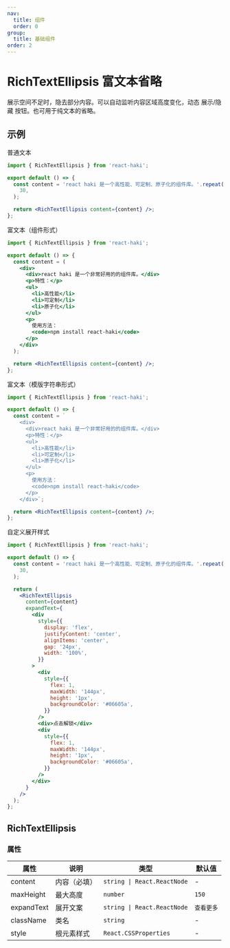 ```yaml
---
nav:
  title: 组件
  order: 0
group:
  title: 基础组件
order: 2
---
```


# RichTextEllipsis 富文本省略

展示空间不足时，隐去部分内容。可以自动监听内容区域高度变化，动态 展示/隐藏 按钮。也可用于纯文本的省略。

## 示例

普通文本

```jsx
import { RichTextEllipsis } from 'react-haki';

export default () => {
  const content = 'react haki 是一个高性能、可定制、原子化的组件库。'.repeat(
    30,
  );

  return <RichTextEllipsis content={content} />;
};
```

富文本（组件形式）

```jsx
import { RichTextEllipsis } from 'react-haki';

export default () => {
  const content = (
    <div>
      <div>react haki 是一个非常好用的的组件库。</div>
      <p>特性：</p>
      <ul>
        <li>高性能</li>
        <li>可定制</li>
        <li>原子化</li>
      </ul>
      <p>
        使用方法：
        <code>npm install react-haki</code>
      </p>
    </div>
  );

  return <RichTextEllipsis content={content} />;
};
```

富文本（模版字符串形式）

```jsx
import { RichTextEllipsis } from 'react-haki';

export default () => {
  const content = `
    <div>
      <div>react haki 是一个非常好用的的组件库。</div>
      <p>特性：</p>
      <ul>
        <li>高性能</li>
        <li>可定制</li>
        <li>原子化</li>
      </ul>
      <p>
        使用方法：
        <code>npm install react-haki</code>
      </p>
    </div>`;

  return <RichTextEllipsis content={content} />;
};
```

自定义展开样式

```jsx
import { RichTextEllipsis } from 'react-haki';

export default () => {
  const content = 'react haki 是一个高性能、可定制、原子化的组件库。'.repeat(
    30,
  );

  return (
    <RichTextEllipsis
      content={content}
      expandText={
        <div
          style={{
            display: 'flex',
            justifyContent: 'center',
            alignItems: 'center',
            gap: '24px',
            width: '100%',
          }}
        >
          <div
            style={{
              flex: 1,
              maxWidth: '144px',
              height: '1px',
              backgroundColor: '#06605a',
            }}
          />
          <div>点击解锁</div>
          <div
            style={{
              flex: 1,
              maxWidth: '144px',
              height: '1px',
              backgroundColor: '#06605a',
            }}
          />
        </div>
      }
    />
  );
};
```

## RichTextEllipsis

### 属性

| 属性       | 说明         | 类型                        | 默认值     |
| ---------- | ------------ | --------------------------- | ---------- |
| content    | 内容（必填） | `string \| React.ReactNode` | -          |
| maxHeight  | 最大高度     | `number`                    | `150`      |
| expandText | 展开文案     | `string \| React.ReactNode` | `查看更多` |
| className  | 类名         | `string`                    | -          |
| style      | 根元素样式   | `React.CSSProperties`       | -          |
